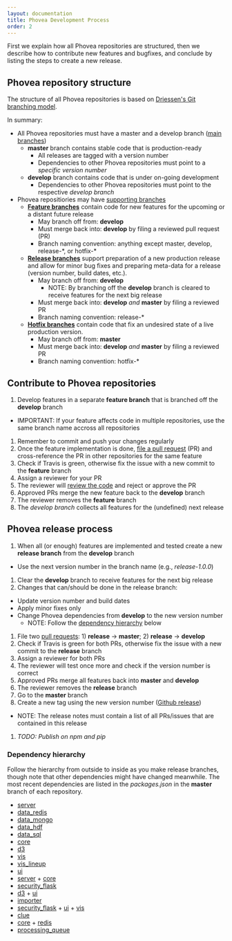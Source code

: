 ```yaml
---
layout: documentation
title: Phovea Development Process
order: 2
---
```



First we explain how all Phovea repositories are structured,
then we describe how to contribute new features and bugfixes,
and conclude by listing the steps to create a new release.

## Phovea repository structure

The structure of all Phovea repositories is based on [Driessen's Git branching model](http://nvie.com/posts/a-successful-git-branching-model/).

In summary:

* All Phovea repositories must have a master and a develop branch ([main branches](http://nvie.com/posts/a-successful-git-branching-model/#the-main-branches))
  * **master** branch contains stable code that is production-ready
    * All releases are tagged with a version number
    * Dependencies to other Phovea repositories must point to a *specific version number*
  * **develop** branch contains code that is under on-going development
    * Dependencies to other Phovea repositories must point to the respective *develop branch*
* Phovea repositiories may have [supporting branches](http://nvie.com/posts/a-successful-git-branching-model/#supporting-branches)
  * **[Feature branches](http://nvie.com/posts/a-successful-git-branching-model/#feature-branches)** contain code for new features for the upcoming or a distant future release
    * May branch off from: **develop**
    * Must merge back into: **develop** by filing a reviewed pull request (PR)
    * Branch naming convention: anything except master, develop, release-\*, or hotfix-\* 
  * **[Release branches](http://nvie.com/posts/a-successful-git-branching-model/#release-branches)** support preparation of a new production release and allow for minor bug fixes and preparing meta-data for a release (version number, build dates, etc.).
    * May branch off from: **develop**
      * NOTE: By branching off the **develop** branch is cleared to receive features for the next big release
    * Must merge back into: **develop** *and* **master** by filing a reviewed PR
    * Branch naming convention: release-\* 
  * **[Hotfix branches](http://nvie.com/posts/a-successful-git-branching-model/#hotfix-branches)** contain code that fix an undesired state of a live production version.
    * May branch off from: **master**
    * Must merge back into: **develop** *and* **master** by filing a reviewed PR
    * Branch naming convention: hotfix-\* 


## Contribute to Phovea repositories

1. Develop features in a separate **feature branch** that is branched off the **develop** branch
  * IMPORTANT: If your feature affects code in multiple repositories, use the same branch name accross all repositories
1. Remember to commit and push your changes regularly
1. Once the feature implementation is done, [file a pull request](https://blog.alphasmanifesto.com/2016/07/11/how-to-create-a-good-pull-request/) (PR) and cross-reference the PR in other repositories for the same feature
1. Check if Travis is green, otherwise fix the issue with a new commit to the **feature** branch
1. Assign a reviewer for your PR
1. The reviewer will [review the code](https://blog.alphasmanifesto.com/2016/11/17/how-to-perform-a-good-code-review/) and reject or approve the PR
1. Approved PRs merge the new feature back to the **develop** branch
1. The reviewer removes the **feature** branch
1. The *develop branch* collects all features for the (undefined) next release


## Phovea release process

1. When all (or enough) features are implemented and tested create a new **release branch** from the **develop** branch
  * Use the next version number in the branch name (e.g., *release-1.0.0*)
1. Clear the **develop** branch to receive features for the next big release
1. Changes that can/should be done in the release branch:
  * Update version number and build dates
  * Apply minor fixes only
  * Change Phovea dependencies from **develop** to the new version number
    * NOTE: Follow the [dependency hierarchy](#dependency-hierarchy) below
1. File two [pull requests](https://blog.alphasmanifesto.com/2016/07/11/how-to-create-a-good-pull-request/): 1) **release** -> **master**; 2) **release** -> **develop**
1. Check if Travis is green for both PRs, otherwise fix the issue with a new commit to the **release** branch
1. Assign a reviewer for both PRs
1. The reviewer will test once more and check if the version number is correct
1. Approved PRs merge all features back into **master** and **develop**
1. The reviewer removes the **release** branch
1. Go to the **master** branch
1. Create a new tag using the new version number ([Github release](https://github.com/blog/1547-release-your-software))
  * NOTE: The release notes must contain a list of all PRs/issues that are contained in this release
1. *TODO: Publish on npm and pip*

### Dependency hierarchy

Follow the hierarchy from outside to inside as you make release branches,
though note that other dependencies might have changed meanwhile.
The most recent dependencies are listed in the *packages.json* in the **master** branch of each repository.

* [server](https://github.com/phovea/phovea_server)
 * [data_redis](https://github.com/phovea/phovea_data_redis)
 * [data_mongo](https://github.com/phovea/phovea_data_mongo)
 * [data_hdf](https://github.com/phovea/phovea_data_hdf)
 * [data_sql](https://github.com/phovea/phovea_data_sql)
* [core](https://github.com/phovea/phovea_core)
 * [d3](https://github.com/phovea/phovea_d3)
 * [vis](https://github.com/phovea/phovea_vis)
 * [vis_lineup](https://github.com/phovea/phovea_vis_lineup)
 * [ui](https://github.com/phovea/phovea_ui)
* [server](https://github.com/phovea/phovea_server) + [core](https://github.com/phovea/phovea_core)
 * [security_flask](https://github.com/phovea/phovea_security_flask)
* [d3](https://github.com/phovea/phovea_d3) + [ui](https://github.com/phovea/phovea_ui)
 * [importer](https://github.com/phovea/phovea_importer)
* [security_flask](https://github.com/phovea/phovea_security_flask) + [ui](https://github.com/phovea/phovea_ui) + [vis](https://github.com/phovea/phovea_vis)
 * [clue](https://github.com/phovea/phovea_clue)
* [core](https://github.com/phovea/phovea_core) + [redis](https://github.com/phovea/phovea_data_redis)
 * [processing_queue](https://github.com/phovea/phovea_processing_queue)

